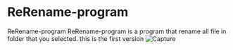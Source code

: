 ﻿# ReRename-program

ReRename-program
 ReRename-program is a program that rename all file in folder that you selected.
 this is the first version
![Capture](https://github.com/za12ew44zz/ReRename-program/assets/85066044/68804460-c2b6-49d7-8775-9d649017ab55)

